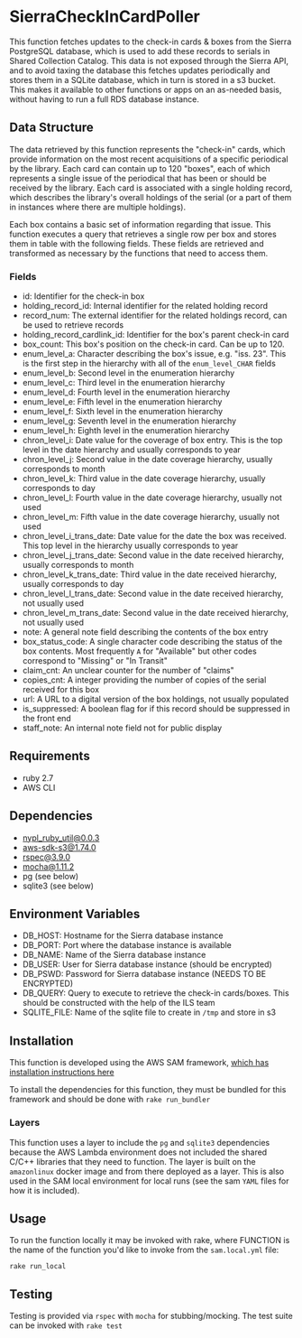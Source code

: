 # SierraCheckInCardPoller

This function fetches updates to the check-in cards & boxes from the Sierra PostgreSQL database, which is used to add these records to serials in Shared Collection Catalog. This data is not exposed through the Sierra API, and to avoid taxing the database this fetches updates periodically and stores them in a SQLite database, which in turn is stored in a s3 bucket. This makes it available to other functions or apps on an as-needed basis, without having to run a full RDS database instance.

## Data Structure

The data retrieved by this function represents the "check-in" cards, which provide information on the most recent acquisitions of a specific periodical by the library. Each card can contain up to 120 "boxes", each of which represents a single issue of the periodical that has been or should be received by the library. Each card is associated with a single holding record, which describes the library's overall holdings of the serial (or a part of them in instances where there are multiple holdings).

Each box contains a basic set of information regarding that issue. This function executes a query that retrieves a single row per box and stores them in table with the following fields. These fields are retrieved and transformed as necessary by the functions that need to access them.

### Fields

- id: Identifier for the check-in box
- holding_record_id: Internal identifier for the related holding record
- record_num: The external identifier for the related holdings record, can be used to retrieve records
- holding_record_cardlink_id: Identifier for the box's parent check-in card
- box_count: This box's position on the check-in card. Can be up to 120.
- enum_level_a: Character describing the box's issue, e.g. "iss. 23". This is the first step in the hierarchy with all of the `enum_level_CHAR` fields
- enum_level_b: Second level in the enumeration hierarchy
- enum_level_c: Third level in the enumeration hierarchy
- enum_level_d: Fourth level in the enumeration hierarchy
- enum_level_e: Fifth level in the enumeration hierarchy
- enum_level_f: Sixth level in the enumeration hierarchy
- enum_level_g: Seventh level in the enumeration hierarchy
- enum_level_h: Eighth level in the enumeration hierarchy
- chron_level_i: Date value for the coverage of box entry. This is the top level in the date hierarchy and usually corresponds to year
- chron_level_j: Second value in the date coverage hierarchy, usually corresponds to month
- chron_level_k: Third value in the date coverage hierarchy, usually corresponds to day
- chron_level_l: Fourth value in the date coverage hierarchy, usually not used
- chron_level_m: Fifth value in the date coverage hierarchy, usually not used
- chron_level_i_trans_date: Date value for the date the box was received. This top level in the hierarchy usually corresponds to year
- chron_level_j_trans_date: Second value in the date received hierarchy, usually corresponds to month
- chron_level_k_trans_date: Third value in the date received hierarchy, usually corresponds to day
- chron_level_l_trans_date: Second value in the date received hierarchy, not usually used
- chron_level_m_trans_date: Second value in the date received hierarchy, not usually used
- note: A general note field describing the contents of the box entry
- box_status_code: A single character code describing the status of the box contents. Most frequently `A` for "Available" but other codes correspond to "Missing" or "In Transit"
- claim_cnt: An unclear counter for the number of "claims"
- copies_cnt: A integer providing the number of copies of the serial received for this box
- url: A URL to a digital version of the box holdings, not usually populated
- is_suppressed: A boolean flag for if this record should be suppressed in the front end
- staff_note: An internal note field not for public display

## Requirements

- ruby 2.7
- AWS CLI

## Dependencies

- nypl_ruby_util@0.0.3
- aws-sdk-s3@1.74.0
- rspec@3.9.0
- mocha@1.11.2
- pg (see below)
- sqlite3 (see below)

## Environment Variables

- DB_HOST: Hostname for the Sierra database instance
- DB_PORT: Port where the database instance is available
- DB_NAME: Name of the Sierra database instance
- DB_USER: User for Sierra database instance (should be encrypted)
- DB_PSWD: Password for Sierra database instance (NEEDS TO BE ENCRYPTED)
- DB_QUERY: Query to execute to retrieve the check-in cards/boxes. This should be constructed with the help of the ILS team
- SQLITE_FILE: Name of the sqlite file to create in `/tmp` and store in s3

## Installation

This function is developed using the AWS SAM framework, [which has installation instructions here](https://docs.aws.amazon.com/serverless-application-model/latest/developerguide/serverless-sam-cli-install.html)

To install the dependencies for this function, they must be bundled for this framework and should be done with `rake run_bundler`

### Layers

This function uses a layer to include the `pg` and `sqlite3` dependencies because the AWS Lambda environment does not included the shared C/C++ libraries that they need to function. The layer is built on the `amazonlinux` docker image and from there deployed as a layer. This is also used in the SAM local environment for local runs (see the sam `YAML` files for how it is included).

## Usage

To run the function locally it may be invoked with rake, where FUNCTION is the name of the function you'd like to invoke from the `sam.local.yml` file:

`rake run_local`

## Testing

Testing is provided via `rspec` with `mocha` for stubbing/mocking. The test suite can be invoked with `rake test`

